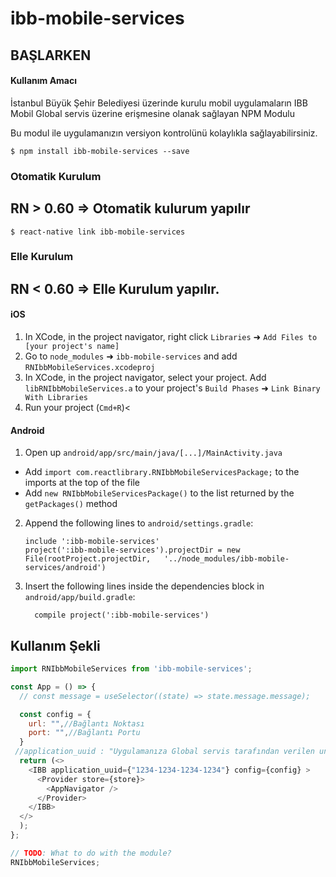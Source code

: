 
# ibb-mobile-services

## BAŞLARKEN

#### Kullanım Amacı
İstanbul Büyük Şehir Belediyesi üzerinde kurulu mobil uygulamaların IBB Mobil Global servis üzerine erişmesine olanak sağlayan NPM Modulu

Bu modul ile uygulamanızın versiyon kontrolünü kolaylıkla sağlayabilirsiniz.

`$ npm install ibb-mobile-services --save`

### Otomatik Kurulum
## RN > 0.60 => Otomatik kulurum yapılır

`$ react-native link ibb-mobile-services`

### Elle Kurulum
## RN < 0.60 => Elle Kurulum yapılır.

#### iOS

1. In XCode, in the project navigator, right click `Libraries` ➜ `Add Files to [your project's name]`
2. Go to `node_modules` ➜ `ibb-mobile-services` and add `RNIbbMobileServices.xcodeproj`
3. In XCode, in the project navigator, select your project. Add `libRNIbbMobileServices.a` to your project's `Build Phases` ➜ `Link Binary With Libraries`
4. Run your project (`Cmd+R`)<

#### Android

1. Open up `android/app/src/main/java/[...]/MainActivity.java`
  - Add `import com.reactlibrary.RNIbbMobileServicesPackage;` to the imports at the top of the file
  - Add `new RNIbbMobileServicesPackage()` to the list returned by the `getPackages()` method
2. Append the following lines to `android/settings.gradle`:
  	```
  	include ':ibb-mobile-services'
  	project(':ibb-mobile-services').projectDir = new File(rootProject.projectDir, 	'../node_modules/ibb-mobile-services/android')
  	```
3. Insert the following lines inside the dependencies block in `android/app/build.gradle`:
  	```
      compile project(':ibb-mobile-services')
  	```


## Kullanım Şekli
```javascript
import RNIbbMobileServices from 'ibb-mobile-services';

const App = () => {
  // const message = useSelector((state) => state.message.message);

  const config = {
    url: "",//Bağlantı Noktası 
    port: "",//Bağlantı Portu
  }
 //application_uuid : "Uygulamanıza Global servis tarafından verilen uniq kodu ::UUID
  return (<>
    <IBB application_uuid={"1234-1234-1234-1234"} config={config} >
      <Provider store={store}>
        <AppNavigator />
      </Provider>
    </IBB>
  </>
  );
};

// TODO: What to do with the module?
RNIbbMobileServices;
```
  